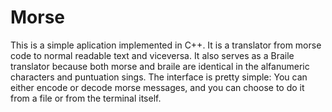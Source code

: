 # Morse
This is a simple aplication implemented in C++.
It is a translator from morse code to normal readable text and viceversa. 
It also serves as a Braile translator because both morse and braile are identical in the alfanumeric characters and puntuation sings.
The interface is pretty simple: You can either encode or decode morse messages, and you can choose to do it from a file or from the terminal itself.